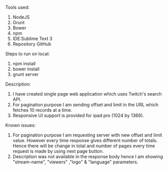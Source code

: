 
Tools used:
1. NodeJS
2. Grunt
3. Bower
4. npm
5. IDE:Sublime Text 3
6. Repository GitHub

Steps to run on local:
1. npm install
2. bower install 
3. grunt server

Description:
1. I have created single page web application which uses Twitch's search API.
2. For pagination purpose I am sending offset and limit in the URL which fetches 10 records at a time.
3. Responsive UI support is provided for ipad pro (1024 by 1366).

Known issues:
1. For pagination purpose I am requesting server with new offset and limit value. However every time response
gives different number of totals. Hence there will be change in total and number of pages every time request
is made by using next page button.
2. Description was not available in the response body hence I am showing "stream-name", "viewers" ,"logo" & "language" parameters.
